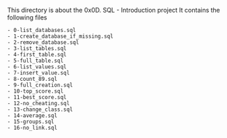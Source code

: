 This directory is about the 0x0D. SQL - Introduction project
It contains the following files

    - 0-list_databases.sql
    - 1-create_database_if_missing.sql
    - 2-remove_database.sql
    - 3-list_tables.sql
    - 4-first_table.sql
    - 5-full_table.sql
    - 6-list_values.sql
    - 7-insert_value.sql
    - 8-count_89.sql
    - 9-full_creation.sql
    - 10-top_score.sql
    - 11-best_score.sql
    - 12-no_cheating.sql
    - 13-change_class.sql
    - 14-average.sql
    - 15-groups.sql
    - 16-no_link.sql
